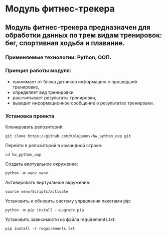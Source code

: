 # Модуль фитнес-трекера
## Модуль фитнес-трекера предназначен для обработки данных по трем видам тренировок: бег, спортивная ходьба и плавание.

### Применяемые технологии: Python, ООП.

### Принцип работы модуля:
* принимает от блока датчиков информацию о прошедшей тренировке,
* определяет вид тренировки,
* рассчитывает результаты тренировки,
* выводит информационное сообщение о результатах тренировки.

### Установка проекта

Клонировать репозиторий:

```
git clone https://github.com/Kolupanov/hw_python_oop.git
```

Перейти в репозиторий в командной строке:

```
cd hw_python_oop
```

Cоздать виртуальное окружение:

```
python -m venv venv
```

Активировать виртуальное окружение:

```
source venv/Scripts/activate
```

Установить и обновить систему управления пакетами pip:

```
python -m pip install --upgrade pip
```

Установить зависимости из файла requirements.txt:

```
pip install -r requirements.txt
```
